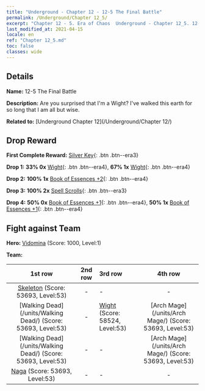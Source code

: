 ```yaml
---
title: "Underground - Chapter 12 - 12-5 The Final Battle"
permalink: /Underground/Chapter 12_5/
excerpt: "Chapter 12 - 5. Era of Chaos  Underground - Chapter 12_5. 12-5 The Final Battle"
last_modified_at: 2021-04-15
locale: en
ref: "Chapter 12_5.md"
toc: false
classes: wide
---
```


## Details

 **Name:** 12-5 The Final Battle

 **Description:** Are you surprised that I'm a Wight? I've walked this earth for so long that I am all but wise.

 **Related to:** [Underground Chapter 12](/Underground/Chapter 12/)

## Drop Reward

 **First Complete Reward:** [Silver Key](/Items/con_693/){: .btn .btn--era3}

 **Drop 1:** **33% 0x** [Wight](/Items/unt_210/){: .btn .btn--era4}, **67% 1x** [Wight](/Items/unt_210/){: .btn .btn--era4}

 **Drop 2:** **100% 1x** [Book of Essences +2](/Items/mat_53/){: .btn .btn--era4}

 **Drop 3:** **100% 2x** [Spell Scrolls](/Items/con_694/){: .btn .btn--era3}

 **Drop 4:** **50% 0x** [Book of Essences +1](/Items/mat_46/){: .btn .btn--era4}, **50% 1x** [Book of Essences +1](/Items/mat_46/){: .btn .btn--era4}


## Fight against Team
 **Hero:** [Vidomina](/heroes/Vidomina/) (Score: 1000, Level:1)

 **Team:**


  | 1st row | 2nd row | 3rd row | 4th row |
  |:----:|:----:|:----|:----:|
  | [Skeleton](/units/Skeleton/) (Score: 53693, Level:53)  | - | - | - |
  | [Walking Dead](/units/Walking Dead/) (Score: 53693, Level:53)  | - | [Wight](/units/Wight/) (Score: 58524, Level:53)  | [Arch Mage](/units/Arch Mage/) (Score: 53693, Level:53)  |
  | [Walking Dead](/units/Walking Dead/) (Score: 53693, Level:53)  | - | - | [Arch Mage](/units/Arch Mage/) (Score: 53693, Level:53)  |
  | [Naga](/units/Naga/) (Score: 53693, Level:53)  | - | - | - |


